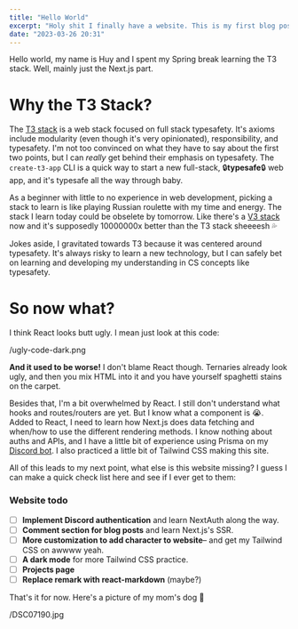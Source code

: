 ```yaml
---
title: "Hello World"
excerpt: "Holy shit I finally have a website. This is my first blog post and no better way to start it than with..."
date: "2023-03-26 20:31"
---
```

Hello world, my name is Huy and I spent my Spring break learning the T3 stack. Well, mainly just the Next.js part.

# Why the T3 Stack?
The [T3 stack](https://create.t3.gg/) is a web stack focused on full stack typesafety. It's axioms include modularity (even though it's very opinionated), responsibility, and typesafety. I'm not too convinced on what they have to say about the first two points, but I can *really* get behind their emphasis on typesafety. The `create-t3-app` CLI is a quick way to start a new full-stack, 🔒**typesafe**🔒 web app, and it's typesafe all the way through baby.

As a beginner with little to no experience in web development, picking a stack to learn is like playing Russian roulette with my time and energy. The stack I learn today could be obselete by tomorrow. Like there's a [V3 stack](https://create-v3-app.vercel.app/) now and it's supposedly 10000000x better than the T3 stack sheeeesh 💦

Jokes aside, I gravitated towards T3 because it was centered around typesafety. It's always risky to learn a new technology, but I can safely bet on learning and developing my understanding in CS concepts like typesafety.

# So now what?
I think React looks butt ugly. I mean just look at this code:

/ugly-code-dark.png

**And it used to be worse!** I don't blame React though. Ternaries already look ugly, and then you mix HTML into it and you have yourself spaghetti stains on the carpet.

Besides that, I'm a bit overwhelmed by React. I still don't understand what hooks and routes/routers are yet. But I know what a component is 😭. Added to React, I need to learn how Next.js does data fetching and when/how to use the different rendering methods. I know nothing about auths and APIs, and I have a little bit of experience using Prisma on my [Discord bot](https://github.com/leavism/Baeshaza). I also practiced a little bit of Tailwind CSS making this site.

All of this leads to my next point, what else is this website missing? I guess I can make a quick check list here and see if I ever get to them:

### Website todo

* [ ] **Implement Discord authentication** and learn NextAuth along the way.
* [ ] **Comment section for blog posts** and learn Next.js's SSR.
* [ ] **More customization to add character to website**– and get my Tailwind CSS on awwww yeah.
* [ ] **A dark mode** for more Tailwind CSS practice.
* [ ] **Projects page**
* [ ] **Replace remark with react-markdown** (maybe?)

That's it for now. Here's a picture of my mom's dog 👋

/DSC07190.jpg